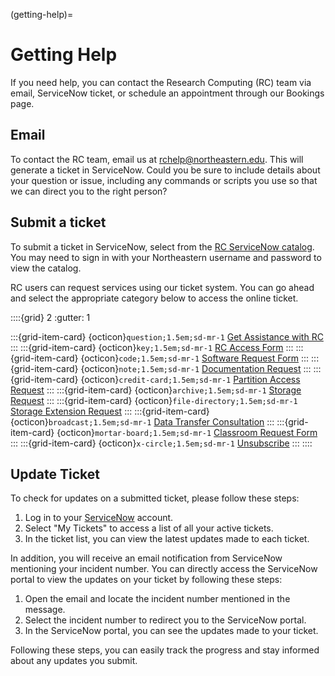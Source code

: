 (getting-help)=
# Getting Help

If you need help, you can contact the Research Computing (RC) team via email, ServiceNow ticket, or schedule an appointment through our Bookings page.

## Email

To contact the RC team, email us at [rchelp@northeastern.edu](mailto:rchelp%40northeastern.edu). This will generate a ticket in ServiceNow. Could you be sure to include details about your question or issue, including any commands or scripts you use so that we can direct you to the right person?

## Submit a ticket

To submit a ticket in ServiceNow, select from the [RC ServiceNow catalog](https://service.northeastern.edu/tech?id=tech_service_category&sys_id=ff07000fdb83b700a37cd206ca961969). You may need to sign in with your Northeastern username and password to view the catalog.

RC users can request services using our ticket system. You can go ahead and select the appropriate category below to access the online ticket.

::::{grid} 2
:gutter: 1

:::{grid-item-card} {octicon}`question;1.5em;sd-mr-1` [Get Assistance with RC]
:::
:::{grid-item-card} {octicon}`key;1.5em;sd-mr-1` [RC Access Form]
:::
:::{grid-item-card} {octicon}`code;1.5em;sd-mr-1` [Software Request Form]
:::
:::{grid-item-card} {octicon}`note;1.5em;sd-mr-1` [Documentation Request]
:::
:::{grid-item-card} {octicon}`credit-card;1.5em;sd-mr-1` [Partition Access Request]
:::
:::{grid-item-card} {octicon}`archive;1.5em;sd-mr-1` [Storage Request]
:::
:::{grid-item-card} {octicon}`file-directory;1.5em;sd-mr-1` [Storage Extension Request]
:::
:::{grid-item-card} {octicon}`broadcast;1.5em;sd-mr-1` [Data Transfer Consultation]
:::
:::{grid-item-card} {octicon}`mortar-board;1.5em;sd-mr-1` [Classroom Request Form]
:::
:::{grid-item-card} {octicon}`x-circle;1.5em;sd-mr-1`  [Unsubscribe]
:::
::::


## Update Ticket
To check for updates on a submitted ticket, please follow these steps:

1. Log in to your [ServiceNow] account.
1. Select "My Tickets" to access a list of all your active tickets.
1. In the ticket list, you can view the latest updates made to each ticket.

In addition, you will receive an email notification from ServiceNow mentioning your incident number. You can directly access the ServiceNow portal to view the updates on your ticket by following these steps:

1. Open the email and locate the incident number mentioned in the message.
1. Select the incident number to redirect you to the ServiceNow portal.
1. In the ServiceNow portal, you can see the updates made to your ticket.

Following these steps, you can easily track the progress and stay informed about any updates you submit.


[classroom request form]: https://bit.ly/NURC-Classroom
[data transfer consultation]: https://bit.ly/NURC-DataTransfer
[documentation request]: https://bit.ly/NURC-Documentation
[get assistance with rc]: https://bit.ly/NURC-Assistance
[partition access request]: https://bit.ly/NURC-PartitionAccess
[rc access form]: https://bit.ly/NURC-AccessRequest
[software request form]: https://bit.ly/NURC-Software
[ServiceNow]: https://service.northeastern.edu/tech
[storage extension request]: https://bit.ly/NURC-StorageExtension
[storage request]: https://bit.ly/NURC-NewStorage
[unsubscribe]: https://bit.ly/NURC-Unsubscribe
